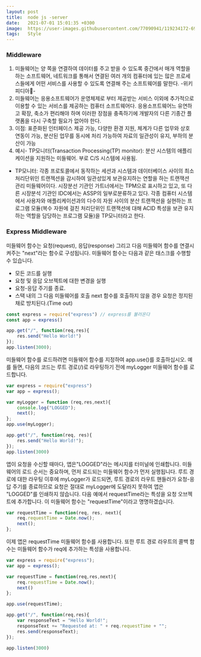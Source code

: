 ```yaml
---
layout: post
title:  node js -server
date:   2021-07-01 15:01:35 +0300
image:  https://user-images.githubusercontent.com/77090941/119234172-69717180-bb67-11eb-8acc-f687aa97de80.jpg
tags:   Style
---
```

### Middleware
1. 미들웨어는 양 쪽을 연결하여 데이터를 주고 받을 수 있도록 중간에서 매개 역할을 하는 소프트웨어, 네트워크를 통해서 연결된 여러 개의 컴퓨터에 있는 많은 프로세스들에게 어떤 서비스를 사용할 수 있도록 연결해 주는 소프트웨어를 말한다. -위키피디아-
2. 미들웨어는 응용소프트웨어가 운영체제로 부터 제공받는 서비스 이외에 추가적으로 이용할 수 있는 서비스를 제공하는 컴퓨터 소프트웨어다. 응용소프트웨어느 유연하고 확장, 축소가 편리해야 하며 이러한 장점을 충족하기에 개발자의 다른 기종간 플랫폼을 다시 구축할 필요가 없어야 한다.
3. 이점: 표준화된 인터페이스 제공 가능, 다양한 환경 지원, 체계가 다른 업무와 상호 연동이 가능, 분산된 업무를 동시에 처리 가능하여 자료의 일관성이 유지, 부하의 분산이 가능
4. 예시- TP모니터(Transaction Processing(TP) monitor): 분산 시스템의 애플리케이션을 지원하는 미들웨어. 부로 C/S 시스템에 사용됨.
* TP모니터: 각종 프로토콜에서 동작하는 세션과 시스템과 데이터베이스 사이의 최소 처리단위인 트랜젝션을 감시하여 일관성있게 보관유지하는 연할을 하는 트랜잭션 관리 미들웨어이다. 시장분선 기관인 가트너에서는 TPM으로 표시하고 있고, 또 다른 시장분석 기관인 IDC에서는 ASSP의 일부로분류하고 있다. 각종 컴퓨터 시스템에서 사용자와 애플리케이션과의 다수의 자원 사이의 분산 트랜잭션을 실현하는 프로그램 모듈(복수 자원에 걸친 처리단위인 트랜잭션에 대해 ACID 특성을 보관 유지하는 역할을 담당하는 프로그램 모듈)을 TP모니터라고 한다.


### Express Middleware
미들웨어 함수는 요청(request), 응답(response) 그리고 다음 미들웨어 함수를 연결시켜주는 "next"라는 함수로 구성됩니다.
미들웨어 함수는 다음과 같은 태스크를 수행할 수 있습니다.
* 모든 코드를 실행
* 요청 및 응답 오브젝트에 대한 변경을 실행
* 요청-응답 주기를 종료.
* 스택 내의 그 다음 미들웨어를 호출
next 함수를 호출하지 않을 경우 요청은 정지된 채로 방치된다.(Time out)

```js
const express = require("express") // express를 불러온다
const app = express() 

app.get("/", function(req,res){
    res.send("Hello World!")
});
app.listen(3000);
```

미들웨어 함수를 로드하려면 미들웨어 함수를 지정하여 app.use()를 호출하십시오. 예를 들면, 다음의 코드는 루트 경로(/)로 라우팅하기 전에 myLogger 미들웨어 함수를 로드합니다.
```js
var express = require("express")
var app = express();

var myLogger = function (req,res,next){
    console.log("LOGGED");
    next();
};
app.use(myLogger);

app.get("/", function(req, res){
    res.send("Hello World!");
});
app.listen(3000)
```
앱이 요청을 수신할 때마다, 앱은"LOGGED"라는 메시지를 터미널에 인쇄합니다.
미들웨어의 로드 순서는 중요하며, 먼저 로드되는 미들웨어 함수가 먼저 실행됩니다.
루트 경로에 대한 라우팅 이후에 myLogger가 로드되면, 루트 경로의 라우트 핸들러가 요청-응답 주기를 종료하므로 요청은 절대로 myLogger에 도달라지 못하여 앱은 "LOGGED"를 인쇄하지 않습니다.
다음 예에서 requestTime라는 특성을 요청 오브젝트에 추가합니다. 이 미들웨어 함수는 "requestTime"이라고 명명하겠습니다.
```js
var requestTime = function(req, res, next){
    req.requestTime = Date.now();
    next();
};
```
이제 앱은 requestTime 미들웨어 함수를 사용합니다. 또한 루트 경로 라우트의 콜백 함수는 미들웨어 함수가 req에 추가하는 특성을 사용합니다.
```js
var express = require("express");
var app = express();

var requestTime = function(req,res,next){
    req.requestTime = Date.now();
    next()
};

app.use(requestTime);

app.get("/", function(req,res){
    var responseText = "Hello World!";
    responseText += "Requested at: " + req.requestTime + "";
    res.send(responseText);
});

app.listen(3000)
```